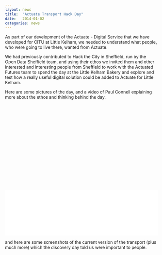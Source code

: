 ```yaml
---
layout: news
title:  "Actuate Transport Hack Day"
date:   2014-01-02
categories: news
---
```


As part of our development of the Actuate -  Digital Service that we have developed for CITU at Little Kelham, we needed to understand what people, who were going to live there, wanted from Actuate.

We had previously contributed to Hack the City in Sheffield, run by the Open Data Sheffield team, and using their ethos we invited them and other interested and interesting people from Sheffield  to work with the Actuated Futures team to spend the day at the Little Kelham Bakery and explore and test how a really useful digital solution could be added to  Actuate for Little Kelham.

Here are some pictures of the day, and a video of Paul Connell explaining more about the ethos and thinking behind the day.

<div class="resp-wrap" style="padding-top:56%"><iframe src="//player.vimeo.com/video/78278882" width="100%" frameborder="0" webkitallowfullscreen mozallowfullscreen allowfullscreen></iframe></div>

and here are some screenshots of the current version of the  transport (plus much more) which the discovery day told us were important to people.
